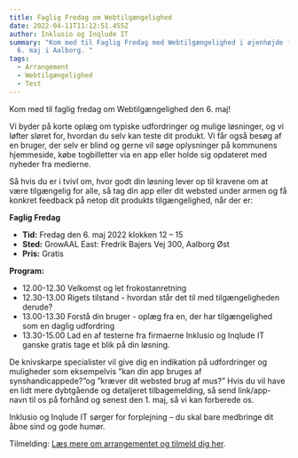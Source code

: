 ```yaml
---
title: Faglig Fredag om Webtilgængelighed
date: 2022-04-11T11:12:51.455Z
author: Inklusio og Inqlude IT
summary: "Kom med til Faglig Fredag med Webtilgængelighed i øjenhøjde fredag d.
  6. maj i Aalborg. "
tags:
  - Arrangement
  - Webtilgængelighed
  - Test
---
```

Kom med til faglig fredag om Webtilgængelighed den 6. maj!

Vi byder på korte oplæg om typiske udfordringer og mulige løsninger, og vi løfter sløret for, hvordan du selv kan teste dit produkt. Vi får også besøg af en bruger, der selv er blind og gerne vil søge oplysninger på kommunens hjemmeside, købe togbilletter via en app eller holde sig opdateret med nyheder fra medierne.

Så hvis du er i tvivl om, hvor godt din løsning lever op til kravene om at være tilgængelig for alle, så tag din app eller dit websted under armen og få konkret feedback på netop dit produkts tilgængelighed, når der er:

**Faglig Fredag**

* **Tid:** Fredag den 6. maj 2022 klokken 12 – 15
* **Sted:** GrowAAL East: Fredrik Bajers Vej 300, Aalborg Øst
* **Pris:** Gratis

**Program:**

* 12.00-12.30 Velkomst og let frokostanretning
* 12.30-13.00 Rigets tilstand - hvordan står det til med tilgængeligheden derude?
* 13.00-13.30 Forstå din bruger - oplæg fra en, der har tilgængelighed som en daglig udfordring
* 13.30-15.00 Lad en af testerne fra firmaerne Inklusio og Inqlude IT ganske gratis tage et blik på din løsning.

De knivskarpe specialister vil give dig en indikation på udfordringer og muligheder som eksempelvis ”kan din app bruges af synshandicappede?”og ”kræver dit websted brug af mus?” Hvis du vil have en lidt mere dybtgående og detaljeret tilbagemelding, så send link/app-navn til os på forhånd og senest den 1. maj, så vi kan forberede os.

Inklusio og Inqlude IT sørger for forplejning – du skal bare medbringe dit åbne sind og gode humør.

Tilmelding: [Læs mere om arrangementet og tilmeld dig her](https://inqludeit.nemtilmeld.dk/1/).